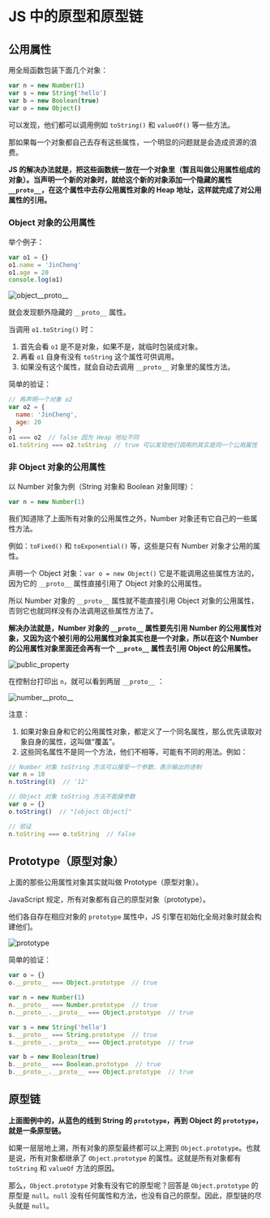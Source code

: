 # JS 中的原型和原型链

## 公用属性

用全局函数包装下面几个对象：

```javascript
var n = new Number(1)
var s = new String('hello')
var b = new Boolean(true)
var o = new Object()
```

可以发现，他们都可以调用例如 `toString()` 和 `valueOf()` 等一些方法。

那如果每一个对象都自己去存有这些属性，一个明显的问题就是会造成资源的浪费。

**JS 的解决办法就是，把这些函数统一放在一个对象里（暂且叫做公用属性组成的对象）。当声明一个新的对象时，就给这个新的对象添加一个隐藏的属性 `__proto__`，在这个属性中去存公用属性对象的 Heap 地址，这样就完成了对公用属性的引用。**

### Object 对象的公用属性

举个例子：

```javascript
var o1 = {}
o1.name = 'JinCheng'
o1.age = 20
console.log(o1)
```

![object__proto__](./images/object__proto__.jpg)

就会发现额外隐藏的 `__proto__` 属性。

当调用 `o1.toString()` 时：

1. 首先会看 `o1` 是不是对象，如果不是，就临时包装成对象。
2. 再看 `o1` 自身有没有 `toString` 这个属性可供调用。
3. 如果没有这个属性，就会自动去调用 `__proto__` 对象里的属性方法。

简单的验证：

```javascript
// 再声明一个对象 o2
var o2 = {
  name: 'JinCheng',
  age: 20
}
o1 === o2  // false 因为 Heap 地址不同
o1.toString === o2.toString  // true 可以发现他们调用的其实是同一个公用属性
```

### 非 Object 对象的公用属性

以 Number 对象为例（String 对象和 Boolean 对象同理）：

```javascript
var n = new Number(1)
```

我们知道除了上面所有对象的公用属性之外，Number 对象还有它自己的一些属性方法。

例如：`toFixed()` 和 `toExponential()` 等，这些是只有 Number 对象才公用的属性。

声明一个 Object 对象：`var o = new Object()` 它是不能调用这些属性方法的，因为它的 `__proto__` 属性直接引用了 Object 对象的公用属性。

所以 Number 对象的 `__proto__` 属性就不能直接引用 Object 对象的公用属性，否则它也就同样没有办法调用这些属性方法了。

**解决办法就是，Number 对象的 `__proto__` 属性要先引用 Number 的公用属性对象，又因为这个被引用的公用属性对象其实也是一个对象，所以在这个 Number 的公用属性对象里面还会再有一个 `__proto__` 属性去引用 Object 的公用属性。**

![public_property](./images/public_property.jpg)

在控制台打印出 `n`，就可以看到两层 `__proto__` ：

![number__proto__](./images/number__proto__.jpg)

注意：

1. 如果对象自身和它的公用属性对象，都定义了一个同名属性，那么优先读取对象自身的属性，这叫做“覆盖”。
2. 这些同名属性不是同一个方法，他们不相等，可能有不同的用法。例如：

```javascript
// Number 对象 toString 方法可以接受一个参数，表示输出的进制
var n = 10
n.toString(8)  // '12'

// Object 对象 toString 方法不能接参数
var o = {}
o.toString()  // "[object Object]"

// 验证
n.toString === o.toString  // false
```


## Prototype（原型对象）

上面的那些公用属性对象其实就叫做 Prototype（原型对象）。

JavaScript 规定，所有对象都有自己的原型对象（prototype）。

他们各自存在相应对象的 `prototype` 属性中，JS 引擎在初始化全局对象时就会构建他们。

![prototype](./images/prototype.jpg)

简单的验证：

```javascript
var o = {}
o.__proto__ === Object.prototype  // true

var n = new Number(1)
n.__proto__ === Number.prototype  // true
n.__proto__.__proto__ === Object.prototype  // true

var s = new String('hello')
s.__proto__ === String.prototype  // true
s.__proto__.__proto__ === Object.prototype  // true

var b = new Boolean(true)
b.__proto__ === Boolean.prototype  // true
b.__proto__.__proto__ === Object.prototype  // true
```


## 原型链

**上面图例中的，从蓝色的线到 String 的 `prototype`，再到 Object 的 `prototype`，就是一条原型链。**

如果一层层地上溯，所有对象的原型最终都可以上溯到 `Object.prototype`。也就是说，所有对象都继承了 `Object.prototype` 的属性。这就是所有对象都有 `toString` 和 `valueOf` 方法的原因。

那么，`Object.prototype` 对象有没有它的原型呢？回答是 `Object.prototype` 的原型是 `null`。`null` 没有任何属性和方法，也没有自己的原型。因此，原型链的尽头就是 `null`。